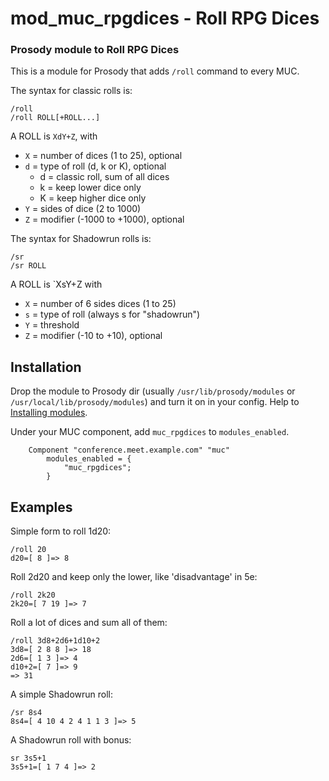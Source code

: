 # mod_muc_rpgdices - Roll RPG Dices
### Prosody module to Roll RPG Dices

This is a module for Prosody that adds `/roll` command to every MUC.

The syntax for classic rolls is:
```
/roll
/roll ROLL[+ROLL...]
```

A ROLL is `XdY+Z`, with
 - `X` = number of dices (1 to 25), optional
 - `d` = type of roll (d, k or K), optional
   - d = classic roll, sum of all dices
   - k = keep lower dice only
   - K = keep higher dice only
 - `Y` = sides of dice (2 to 1000)
 - `Z` = modifier (-1000 to +1000), optional

The syntax for Shadowrun rolls is:
```
/sr
/sr ROLL
```

A ROLL is `XsY+Z with
 - `X` = number of 6 sides dices (1 to 25)
 - `s` = type of roll (always s for "shadowrun")
 - `Y` = threshold
 - `Z` = modifier (-10 to +10), optional

## Installation

Drop the module to Prosody dir (usually `/usr/lib/prosody/modules` or `/usr/local/lib/prosody/modules`) and turn it on in your config. Help to [Installing modules](https://prosody.im/doc/installing_modules).

Under your MUC component, add `muc_rpgdices` to `modules_enabled`.

``` config
    Component "conference.meet.example.com" "muc"
        modules_enabled = {
            "muc_rpgdices";
        }
```

## Examples

Simple form to roll 1d20:
```
/roll 20
d20=[ 8 ]=> 8
```

Roll 2d20 and keep only the lower, like 'disadvantage' in 5e:
```
/roll 2k20
2k20=[ 7 19 ]=> 7
```

Roll a lot of dices and sum all of them:
```
/roll 3d8+2d6+1d10+2
3d8=[ 2 8 8 ]=> 18
2d6=[ 1 3 ]=> 4
d10+2=[ 7 ]=> 9
=> 31
```

A simple Shadowrun roll:
```
/sr 8s4
8s4=[ 4 10 4 2 4 1 1 3 ]=> 5
```

A Shadowrun roll with bonus:
```
sr 3s5+1
3s5+1=[ 1 7 4 ]=> 2
```

